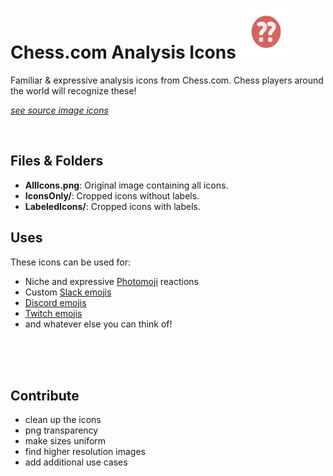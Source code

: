 # Chess.com Analysis Icons <img src="IconsOnly/svg/Blunder.svg" alt="Blunder Icon" width="80" height="80"> 

Familiar & expressive analysis icons from Chess.com. Chess players around the world will recognize these!

[*see source image icons*](AllIcons.png)



<br>



## Files & Folders

- **AllIcons.png**: Original image containing all icons.
- **IconsOnly/**: Cropped icons without labels.
- **LabeledIcons/**: Cropped icons with labels.

## Uses

These icons can be used for:

- Niche and expressive [Photomoji](https://9to5google.com/2024/01/26/google-messages-photomoji-rolling-out/#:~:text=also%20announced%20that-,Photomoji,-and%20Magic%20Compose) reactions
- Custom [Slack emojis](https://enwest.slack.com/customize/emoji)
- [Discord emojis](https://support.discord.com/hc/en-us/articles/360036479811-Custom-Emojis)
- [Twitch emojis](https://help.twitch.tv/s/article/subscriber-emoticons?language=en_US)
- and whatever else you can think of!

<br><br><br>

## Contribute

- clean up the icons
- png transparency 
- make sizes uniform 
- find higher resolution images 
- add additional use cases

